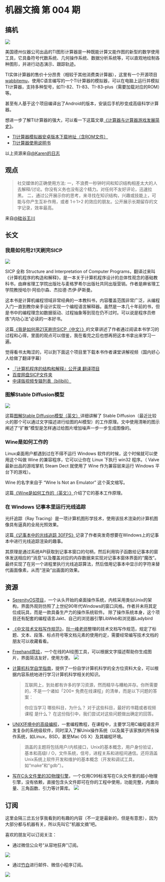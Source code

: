 # 机器文摘 第 004 期
## 搞机
![](2022-10-18-09-53-01.png)

美国德州仪器公司出品的TI图形计算器是一种既能计算又能作图的新型的数学使用工具，它具备符号代数系统、几何操作系统、数据分析系统等，可以直观地绘制各种图形，并进行动态演示、跟踪轨迹。

TI实体计算器的售价十分昂贵（相较于其他消费类计算器），这里有一个开源项目[wabbitemu](http://wabbitemu.org/)，使用C语言编写的一个TI计算器的模拟器，可以在电脑上运行并模拟TI计算器，支持多种型号，如TI-82、TI-83、TI-83-plus（需要加载对应的ROM）等。

甚至有人基于这个项目编译出了Android的版本，安装后手机秒变成高级科学计算器。

想进一步了解TI计算器的强大，可以看一下这篇文章[《计算器与计算器游戏发展简史》](https://zhuanlan.zhihu.com/p/148392866)。


- [TI计算器模拟器安卓版本下载地址（含ROM文件）](http://www.liubaoyi.com/wp-content/uploads/2014/11/Android_Wabbitemu.zip)
- [TI计算器使用说明书](http://www.liubaoyi.com/wp-content/uploads/2014/11/CX-C-CAS-%E5%9B%BE%E5%BD%A2%E8%AE%A1%E7%AE%97%E5%99%A8%E6%93%8D%E4%BD%9C%E6%8C%87%E5%8D%97.zip)

以上资源来自[@Karen的日志](http://www.liubaoyi.com/)

## 观点
>社交媒体的正确使用方法:
> 一，不浪费一秒钟时间和知识结构相差太大的人去解释/讨论。你没有义务也没有这个精力。对任何不友好评论，迅速拉黑。 
> 二，通过公开展示你的思考，来寻找在知识结构，兴趣或技能上，可能与你产生互补作用，或者 1＋1>2 的效应的朋友。公开展示长期留存的文字记录，效率最高。

来自[@硅谷王川](https://weibo.com/5339148412/Mal0hACJr)

## 长文
### 我是如何用21天刷完SICP
![](2022-10-18-10-56-50.png)

SICP 全称 Structure and Interpretation of Computer Programs，翻译过来叫《计算机程序的构造和解释》，是一本关于计算机程序设计的总体性观念的基础教科书，由麻省理工学院出版社与麦格罗希尔出版社共同出版营销。作者是麻省理工学院教授哈尔·阿伯尔森、杰拉德·杰伊·萨斯曼。

这本书是计算机编程领域非常经典的一本教科书，内容覆盖范围非常广泛，从编程入门一直到教你亲手设计实现一个编程语言解释器。虽然是一本几十年前的书，但是书中的编程理念如数据驱动、过程抽象等到现在仍不过时。可以说是程序员修炼“内功心法”必读的一本好书。

这篇[《我是如何用21天刷完SICP（中文）》](http://numbbbbb.com/2016/03/28/20160328_%E6%88%91%E5%A6%82%E4%BD%95%E7%94%A8%E4%B8%A4%E5%91%A8%E6%97%B6%E9%97%B4%E5%88%B7%E5%AE%8C%20SICP/)的文章讲述了作者通过阅读本书学习的过程和心得，里面的观点可以借鉴，我在看完之后也想再把这本书拿出来学习一遍。

觉得看书太晦涩的，可以到下面这个项目里下载本书作者课堂讲解视频（国内好心人给做了翻译字幕）
- [『计算机程序的结构和解释』公开课 翻译项目](https://learningsicp.github.io/)
- [百度网盘SICP文件夹](https://pan.baidu.com/s/1o78bsYA)
- [中译版视频专辑列表（bilibili）](https://www.bilibili.com/video/av8515129/)

### 图解Stable Diffusion模型
![](2022-10-18-10-55-05.png)

这篇[图解Stable Diffusion模型（英文）](https://jalammar.github.io/illustrated-stable-diffusion/)详细讲解了 Stable Diffusion（最近比较火的那个可以通过文字描述进行绘图的AI模型）的工作原理。文中使用清晰的图示阐述了“扩散”模型是怎样通过给图片增加噪声一步一步生成图像的。

### Wine是如何工作的

Linux桌面用户都遇到过在不得不运行 Windows 软件的时候，这个时候就可以使用这个叫做 Wine 的兼容程序，它可以让你在 Linux 下执行 win32 程序。（ Valve 最新出品的游戏掌机 Steam Dect 就使用了 Wine 作为兼容层来运行 Windows 平台下的游戏）。

Wine 的名字来自于 “Wine Is Not an Emulator” 这个英文缩写。

这篇[《Wine是如何工作的（英文）》](https://werat.dev/blog/how-wine-works-101/)介绍了它的基本工作原理。

### 在 Windows 记事本里运行光线追踪

光纤追踪（Ray Tracing）是一项计算机图形学技术，使用该技术渲染的计算机图像具有逼真的全局光照效果。

这篇[《记事本中的光线追踪 30FPS》](http://kylehalladay.com/blog/2020/05/20/Rendering-With-Notepad.html)记录了作者突发奇想要在Windows上的记事本中进行光线追踪渲染的趣事。

其原理是通过系统API获取到记事本窗口的句柄，然后利用钩子函数给记事本的窗体发送相应的“消息”以及覆盖对应的内存数据来实现对记事本窗体界面的“魔改”。最终实现了在另一个进程里执行光线追踪算法，然后借用记事本中显示的字符来替代画面像素，从而“渲染”出画面的效果。

## 资源
- [SerenityOS项目](github.com/SerenityOS/serenity)，一个从头开始的桌面操作系统，内核采用类似Unix的架构，界面外观则仿照了上世纪90年代Windows的窗口风格。作者并未将其定位成玩具，而是一款具备生产力的操作系统软件。 除了操作系统本身，这个项目还有配套的编程语言Jakt、自己的浏览器引擎LibWeb和浏览器Ladybird ​​​
- [《中文技术文档写作规范》](https://github.com/ruanyf/document-style-guide)，[阮一峰老师](https://www.ruanyifeng.com/blog/)整理的技术文档写作规范，规定了标题、文本、段落、标点符号等文档元素的使用约定，需要经常编写技术文档的朋友可以收藏看看。
- [Freehand意绘](https://freehand.yunwooo.com/)，一个在线的AI绘图工具，可以根据文字描述帮助你生成图片，界面简洁友好，使用方便。
 ![](2022-10-18-10-58-24.png)

- [计算机科学自学指南](https://github.com/izackwu/TeachYourselfCS-CN)，提供了一份自学计算机科学的全方位资料大全，可以根据内容系统地进行学习计算机科学相关的知识。

  >互联网上，到处都有许多的学习资源，然而精华与糟粕并存。你所需要的，不是一个诸如「200+ 免费在线课程」的清单，而是以下问题的答案：
  >
  >你应当学习 哪些科目，为什么？
  >对于这些科目，最好的书籍或者视频课程 是什么？
  >在这份指引中，我们尝试对这些问题做出确定的回答。
- [UNIX环境中的高级编程](https://stevens.netmeister.org/631/)，一套编程教程，在课程中，主要学习用C编程语言开发复杂的系统级软件，同时深入了解Unix操作系统（以及属于该家族的所有操作系统，如Linux，BSD，甚至Mac OS X）及其编程环境。

  >涵盖的主题将包括用户/内核接口，Unix的基本概念，用户身份验证，基本和高级I / O，文件系统，信号，进程关系和进程间通信。还将涵盖Unix系统上软件开发和维护的基本概念（开发和调试工具，如“make”和“gdb”）。

- [写在C头文件里的3D物理引擎](https://codeberg.org/drummyfish/tinyphysicsengine)，一个仅用C99标准写在C头文件里的超小物理引擎，没有依赖，直接包含头文件即可在你的工程中使用，功能完整，内置向量、三角函数、引力等计算库。
  ![](2022-10-18-14-04-11.png)

## 订阅
这里会隔三岔五分享我看到的有趣的内容（不一定是最新的，但是有意思），因为大部分都与机器有关，所以先叫它“机器文摘”吧。

喜欢的朋友可以订阅关注：

- 通过微信公众号“从容地狂奔”订阅。

![](../weixin.jpg)

- 通过[竹白](https://zhubai.love/)进行邮件、微信小程序订阅。

![](../zhubai.jpg)